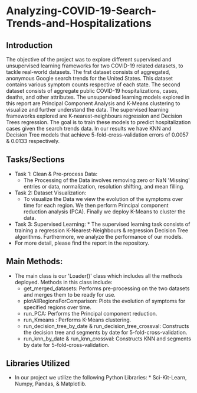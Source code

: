 # Analyzing-COVID-19-Search-Trends-and-Hospitalizations

## Introduction
The objective of the project was to explore different supervised and unsupervised learning frameworks for two COVID-19
related datasets, to tackle real-world datasets. The frst dataset consists of aggregated, anonymous Google search trends
for the United States. This dataset contains various symptom counts respective of each state. The second dataset consists
of aggregate public COVID-19 hospitalizations, cases, deaths, and other attributes. The unsupervised learning models
explored in this report are Principal Component Analysis and K-Means clustering to visualize and further understand the
data. The supervised learning frameworks explored are K-nearest-neighbours regression and Decision Trees regression.
The goal is to train these models to predict hospitalization cases given the search trends data. In our results we have
KNN and Decision Tree models that achieve 5-fold-cross-validation errors of 0.0057 & 0.0133 respectively.

## Tasks/Sections
 - Task 1: Clean & Pre-process Data:
      * The Processing of the Data involves removing zero or NaN 'Missing' entries or data, normalization, resolution shifting, and mean filling.
 - Task 2: Dataset Visualization:
      * To visualize the Data we view the evolution of the symptoms over time for each region. We then perform Principal component reduction analysis (PCA). Finally we deploy K-Means to cluster the data. 
- Task 3: Supervised Learning:
      * The supervised learning task consists of training a regression K-Nearest-Neighbours & regression Decision Tree algorithms. Furthermore, we analyze the performance of our models.
- For more detail, please find the report in the repository.
## Main Methods:
  - The main class is our 'Loader()' class which includes all the methods deployed. Methods in this class include:
      * get_merged_datasets: Performs pre-processing on the two datasets and merges them to be ready for use.
      * plotAllRegionsForComparison: Plots the evolution of symptoms for specified regions over time.
      * run_PCA: Performs the Principal component reduction.
      * run_Kmeans : Performs K-Means clustering.
      * run_decision_tree_by_date & run_decision_tree_crossval: Constructs the decision tree and segments by date for 5-fold-cross-validation.
      * run_knn_by_date & run_knn_crossval: Constructs KNN and segments by date for 5-fold-cross-validation.

## Libraries Utilized
  - In our project we utilize the following Python Libraries:
        * Sci-Kit-Learn, Numpy, Pandas, & Matplotlib.  
